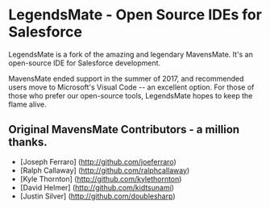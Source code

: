 # LegendsMate - Open Source IDEs for Salesforce

LegendsMate is a fork of the amazing and legendary MavensMate. It's an open-source IDE for Salesforce development.

MavensMate ended support in the summer of 2017, and recommended users move to Microsoft's Visual Code -- an excellent option. For those of those who prefer our open-source tools, LegendsMate hopes to keep the flame alive.

## Original MavensMate Contributors - a million thanks.

- [Joseph Ferraro] (http://github.com/joeferraro)
- [Ralph Callaway] (http://github.com/ralphcallaway)
- [Kyle Thornton] (http://github.com/kylethornton)
- [David Helmer] (http://github.com/kidtsunami)
- [Justin Silver] (http://github.com/doublesharp)
